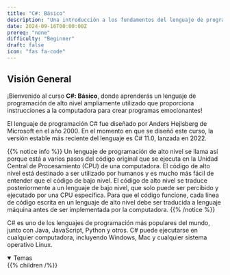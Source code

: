```yaml
---
title: "C#: Básico"
description: "Una introducción a los fundamentos del lenguaje de programación C#. TEST"
date: 2024-09-16T00:00:00Z
prereq: "none"
difficulty: "Beginner"
draft: false
icon: "fas fa-code"
---
```


## Visión General

¡Bienvenido al curso **C#: Básico**, donde aprenderás un lenguaje de programación de alto nivel ampliamente utilizado que proporciona instrucciones a la computadora para crear programas emocionantes!

El lenguaje de programación C# fue diseñado por Anders Hejlsberg de Microsoft en el año 2000. En el momento en que se diseñó este curso, la versión estable más reciente del lenguaje es C# 11.0, lanzada en 2022.

{{% notice info %}}
Un lenguaje de programación de alto nivel se llama así porque está a varios pasos del código original que se ejecuta en la Unidad Central de Procesamiento (CPU) de una computadora. El código de alto nivel está destinado a ser utilizado por humanos y es mucho más fácil de entender que el código de bajo nivel. El código de alto nivel se traduce posteriormente a un lenguaje de bajo nivel, que solo puede ser percibido y ejecutado por una CPU específica. Para que el código funcione, cada línea de código escrita en un lenguaje de alto nivel debe ser traducida a lenguaje máquina antes de ser implementada por la computadora.
{{% /notice %}}

C# es uno de los lenguajes de programación más populares del mundo, junto con Java, JavaScript, Python y otros. C# puede ejecutarse en cualquier computadora, incluyendo Windows, Mac y cualquier sistema operativo Linux.

<details open>
<summary>Temas</summary>
{{% children /%}}
</details>